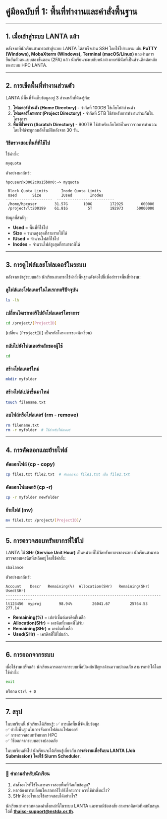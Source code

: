 # **คู่มือฉบับที่ 1: พื้นที่ทำงานและคำสั่งพื้นฐาน**

---

## **1. เมื่อเข้าสู่ระบบ LANTA แล้ว**
หลังจากที่นักเรียนสามารถเข้าสู่ระบบ LANTA ได้สำเร็จผ่าน SSH โดยใช้โปรแกรม เช่น **PuTTY (Windows), MobaXterm (Windows), Terminal (macOS/Linux)** และผ่านการยืนยันตัวตนแบบสองขั้นตอน (2FA) แล้ว นักเรียนจะพบกับหน้าต่างเทอร์มินัลที่เป็นส่วนติดต่อหลักของระบบ HPC LANTA.

---

## **2. การเช็คพื้นที่ทำงานส่วนตัว**
LANTA มีพื้นที่จัดเก็บข้อมูลอยู่ 3 ส่วนหลักที่ต้องรู้จัก:

1. **โฟลเดอร์ส่วนตัว (Home Directory) -** จำกัดที่ 100GB ใช้เก็บไฟล์ส่วนตัว
2. **โฟลเดอร์โครงการ (Project Directory) -** จำกัดที่ 5TB ใช้สำหรับการทำงานร่วมกันในโครงการ
3. **พื้นที่ชั่วคราว (Scratch Directory) -** 900TB ใช้สำหรับเก็บไฟล์ชั่วคราวจากการคำนวณ โดยไฟล์จะถูกลบอัตโนมัติหลังจาก 30 วัน.

### **วิธีตรวจสอบพื้นที่ที่ใช้ไป**
ใช้คำสั่ง:

```bash
myquota
```
ตัวอย่างผลลัพธ์:
```
hpcuser@x3002c0s15b0n0:~> myquota

 Block Quota Limits      Inode Quota Limits
 Used       Size         IUsed        Inodes
---------------------  --------------------------
 /home/hpcuser        31.57G       100G        172925        600000
 /project/lt200199    61.81G         5T        192973      50000000
```
ข้อมูลที่สำคัญ:
- **Used** = พื้นที่ที่ใช้ไป
- **Size** = ขนาดสูงสุดที่สามารถใช้ได้
- **IUsed** = จำนวนไฟล์ที่ใช้ไป
- **Inodes** = จำนวนไฟล์สูงสุดที่สามารถมีได้

---

## **3. การดูไฟล์และโฟลเดอร์ในระบบ**
หลังจากเข้าสู่ระบบแล้ว นักเรียนสามารถใช้คำสั่งพื้นฐานดังต่อไปนี้เพื่อสำรวจพื้นที่ทำงาน:

### **ดูไฟล์และโฟลเดอร์ในไดเรกทอรีปัจจุบัน**
```bash
ls -lh
```
### **เปลี่ยนไดเรกทอรีไปยังโฟลเดอร์โครงการ**
```bash
cd /project/[ProjectID]
```
(เปลี่ยน `[ProjectID]` เป็นรหัสโครงการของนักเรียน)

### **กลับไปยังโฟลเดอร์หลักของผู้ใช้**
```bash
cd
```
### **สร้างโฟลเดอร์ใหม่**
```bash
mkdir myfolder
```

### **สร้างไฟล์เปล่าขึ้นมาใหม่**
```bash
touch filename.txt
```


### **ลบไฟล์หรือโฟลเดอร์ (rm - remove)**
```bash
rm filename.txt
rm -r myfolder  # ใช้สำหรับโฟลเดอร์
```

---

## **4. การคัดลอกและย้ายไฟล์**
### **คัดลอกไฟล์ (cp - copy)**
```bash
cp file1.txt file2.txt  # คัดลอกจาก file1.txt เป็น file2.txt
```
### **คัดลอกโฟลเดอร์ (cp -r)**
```bash
cp -r myfolder newfolder
```
### **ย้ายไฟล์ (mv)**
```bash
mv file1.txt /project/[ProjectID]/
```

---

## **5. การตรวจสอบทรัพยากรที่ใช้ไป**
LANTA ใช้ **SHr (Service Unit Hour)** เป็นหน่วยที่ใช้วัดทรัพยากรของระบบ นักเรียนสามารถตรวจสอบเครดิตที่เหลืออยู่โดยใช้คำสั่ง:

```bash
sbalance
```
ตัวอย่างผลลัพธ์:
```
Account    Descr   Remaining(%)  Allocation(SHr)   Remaining(SHr)        Used(SHr)
----------------------------------------------------------------------------------
lt123456  myproj        98.94%         26041.67         25764.53           277.14
```
- **Remaining(%)** = เปอร์เซ็นต์เครดิตที่เหลือ
- **Allocation(SHr)** = เครดิตทั้งหมดที่ได้รับ
- **Remaining(SHr)** = เครดิตที่เหลือ
- **Used(SHr)** = เครดิตที่ใช้ไปแล้ว.

---

## **6. การออกจากระบบ**
เมื่อใช้งานเสร็จแล้ว นักเรียนควรออกจากระบบเพื่อป้องกันปัญหาด้านความปลอดภัย สามารถทำได้โดยใช้คำสั่ง:
```bash
exit
```
หรือกด `Ctrl + D`

---

## **7. สรุป**
ในบทเรียนนี้ นักเรียนได้เรียนรู้:
✅ การเช็คพื้นที่จัดเก็บข้อมูล  
✅ คำสั่งพื้นฐานในการจัดการไฟล์และโฟลเดอร์  
✅ การตรวจสอบทรัพยากร HPC  
✅ วิธีออกจากระบบอย่างปลอดภัย  

ในบทเรียนถัดไป นักเรียนจะได้เรียนรู้เกี่ยวกับ **การส่งงานเพื่อรันบน LANTA (Job Submission) โดยใช้ Slurm Scheduler**.

---

### 🎯 **คำถามสำหรับนักเรียน**
1. คำสั่งอะไรที่ใช้ในการตรวจสอบพื้นที่จัดเก็บข้อมูล?
2. หากต้องการเปลี่ยนไดเรกทอรีไปยังโครงการ ควรใช้คำสั่งอะไร?
3. SHr คืออะไรและใช้ตรวจสอบได้อย่างไร?

นักเรียนสามารถทดลองคำสั่งเหล่านี้ในระบบ LANTA และหากมีข้อสงสัย สามารถติดต่อทีมสนับสนุนได้ที่ **thaisc-support@nstda.or.th**.

